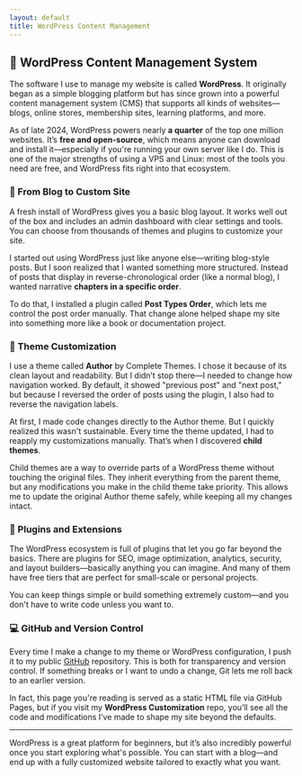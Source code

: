 ```yaml
---
layout: default
title: WordPress Content Management
---
```


## 📝 WordPress Content Management System

The software I use to manage my website is called **WordPress**. It originally began as a simple blogging platform but has since grown into a powerful content management system (CMS) that supports all kinds of websites—blogs, online stores, membership sites, learning platforms, and more.

As of late 2024, WordPress powers nearly **a quarter** of the top one million websites. It’s **free and open-source**, which means anyone can download and install it—especially if you're running your own server like I do. This is one of the major strengths of using a VPS and Linux: most of the tools you need are free, and WordPress fits right into that ecosystem.

### 🧱 From Blog to Custom Site

A fresh install of WordPress gives you a basic blog layout. It works well out of the box and includes an admin dashboard with clear settings and tools. You can choose from thousands of themes and plugins to customize your site.

I started out using WordPress just like anyone else—writing blog-style posts. But I soon realized that I wanted something more structured. Instead of posts that display in reverse-chronological order (like a normal blog), I wanted narrative **chapters in a specific order**.

To do that, I installed a plugin called **Post Types Order**, which lets me control the post order manually. That change alone helped shape my site into something more like a book or documentation project.

### 🎨 Theme Customization

I use a theme called **Author** by Complete Themes. I chose it because of its clean layout and readability. But I didn’t stop there—I needed to change how navigation worked. By default, it showed "previous post" and "next post," but because I reversed the order of posts using the plugin, I also had to reverse the navigation labels.

At first, I made code changes directly to the Author theme. But I quickly realized this wasn't sustainable. Every time the theme updated, I had to reapply my customizations manually. That’s when I discovered **child themes**.

Child themes are a way to override parts of a WordPress theme without touching the original files. They inherit everything from the parent theme, but any modifications you make in the child theme take priority. This allows me to update the original Author theme safely, while keeping all my changes intact.

### 🧩 Plugins and Extensions

The WordPress ecosystem is full of plugins that let you go far beyond the basics. There are plugins for SEO, image optimization, analytics, security, and layout builders—basically anything you can imagine. And many of them have free tiers that are perfect for small-scale or personal projects.

You can keep things simple or build something extremely custom—and you don't have to write code unless you want to.

### 💻 GitHub and Version Control

Every time I make a change to my theme or WordPress configuration, I push it to my public [GitHub](https://github.com/) repository. This is both for transparency and version control. If something breaks or I want to undo a change, Git lets me roll back to an earlier version.

In fact, this page you're reading is served as a static HTML file via GitHub Pages, but if you visit my **WordPress Customization** repo, you’ll see all the code and modifications I’ve made to shape my site beyond the defaults.

---

WordPress is a great platform for beginners, but it’s also incredibly powerful once you start exploring what's possible. You can start with a blog—and end up with a fully customized website tailored to exactly what you want.
